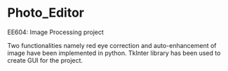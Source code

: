 # Photo_Editor
EE604: Image Processing project

Two functionalities namely red eye correction and auto-enhancement of image have been implemented in
python. TkInter library has been used to create GUI for the project.
